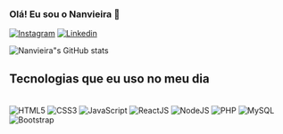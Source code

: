 
<!-- ### Oi :wave: Eu sou o Nanvieira -->

### Olá! Eu sou o Nanvieira :wave:

[![Instagram](https://img.shields.io/badge/Instagram-E4405F?style=for-the-badge&logo=instagram&logoColor=white)](https://instagram.com/nanvieiradev)
[![Linkedin](https://img.shields.io/badge/LinkedIn-0077B5?style=for-the-badge&logo=linkedin&logoColor=white)](https://linkedin.com/in/nanvieiradev)

![Nanvieira"s GitHub stats](https://github-readme-stats.vercel.app/api?username=nanvieiradev&show_icons=true&theme=radical&locale=pt-br)

## Tecnologias que eu uso no meu dia

<div style="display: inline_block"><br/>
    <img align="center" alt='HTML5' scr='https://img.shields.io/badge/HTML5-E34F26?style=for-the-badge&logo=html5&logoColor=white'>
    <img align="center" alt='CSS3' scr='https://img.shields.io/badge/CSS3-1572B6?style=for-the-badge&logo=css3&logoColor=white'>
    <img align="center" alt='JavaScript' scr='https://img.shields.io/badge/JavaScript-F7DF1E?style=for-the-badge&logo=javascript&logoColor=black'>
    <img align="center" alt='ReactJS' scr='https://img.shields.io/badge/React-20232A?style=for-the-badge&logo=react&logoColor=61DAFB'>
    <img align="center" alt='NodeJS' scr='https://img.shields.io/badge/Node.js-43853D?style=for-the-badge&logo=node.js&logoColor=white'>
    <img align="center" alt='PHP' scr='https://img.shields.io/badge/PHP-777BB4?style=for-the-badge&logo=php&logoColor=white'>
    <img align="center" alt='MySQL' scr='https://img.shields.io/badge/MySQL-00000F?style=for-the-badge&logo=mysql&logoColor=white'>
    <img align="center" alt='Bootstrap' scr='https://img.shields.io/badge/Bootstrap-563D7C?style=for-the-badge&logo=bootstrap&logoColor=white'>
</div>
